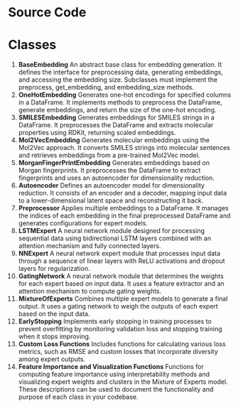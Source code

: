 # Source Code
# Classes
1. **BaseEmbedding**
An abstract base class for embedding generation. It defines the interface for preprocessing data, generating embeddings, and accessing the embedding size. Subclasses must implement the preprocess, get_embedding, and embedding_size methods.
2. **OneHotEmbedding**
Generates one-hot encodings for specified columns in a DataFrame. It implements methods to preprocess the DataFrame, generate embeddings, and return the size of the one-hot encoding.
3. **SMILESEmbedding**
Generates embeddings for SMILES strings in a DataFrame. It preprocesses the DataFrame and extracts molecular properties using RDKit, returning scaled embeddings.
4. **Mol2VecEmbedding**
Generates molecular embeddings using the Mol2Vec approach. It converts SMILES strings into molecular sentences and retrieves embeddings from a pre-trained Mol2Vec model.
5. **MorganFingerPrintEmbedding**
Generates embeddings based on Morgan fingerprints. It preprocesses the DataFrame to extract fingerprints and uses an autoencoder for dimensionality reduction.
6. **Autoencoder**
Defines an autoencoder model for dimensionality reduction. It consists of an encoder and a decoder, mapping input data to a lower-dimensional latent space and reconstructing it back.
7. **Preprocessor**
Applies multiple embeddings to a DataFrame. It manages the indices of each embedding in the final preprocessed DataFrame and generates configurations for expert models.
8. **LSTMExpert**
A neural network module designed for processing sequential data using bidirectional LSTM layers combined with an attention mechanism and fully connected layers.
9. **NNExpert**
A neural network expert module that processes input data through a sequence of linear layers with ReLU activations and dropout layers for regularization.
10. **GatingNetwork**
A neural network module that determines the weights for each expert based on input data. It uses a feature extractor and an attention mechanism to compute gating weights.
11. **MixtureOfExperts**
Combines multiple expert models to generate a final output. It uses a gating network to weigh the outputs of each expert based on the input data.
12. **EarlyStopping**
Implements early stopping in training processes to prevent overfitting by monitoring validation loss and stopping training when it stops improving.
13. **Custom Loss Functions**
Includes functions for calculating various loss metrics, such as RMSE and custom losses that incorporate diversity among expert outputs.
14. **Feature Importance and Visualization Functions**
Functions for computing feature importance using interpretability methods and visualizing expert weights and clusters in the Mixture of Experts model.
These descriptions can be used to document the functionality and purpose of each class in your codebase.
